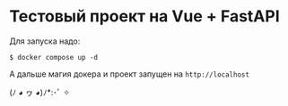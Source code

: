 # Тестовый проект на Vue + FastAPI

Для запуска надо:

```shell
$ docker compose up -d
```

А дальше магия докера и проект запущен на `http://localhost`

(ﾉ ◕ ヮ ◕)ﾉ\*:･ﾟ ✧
